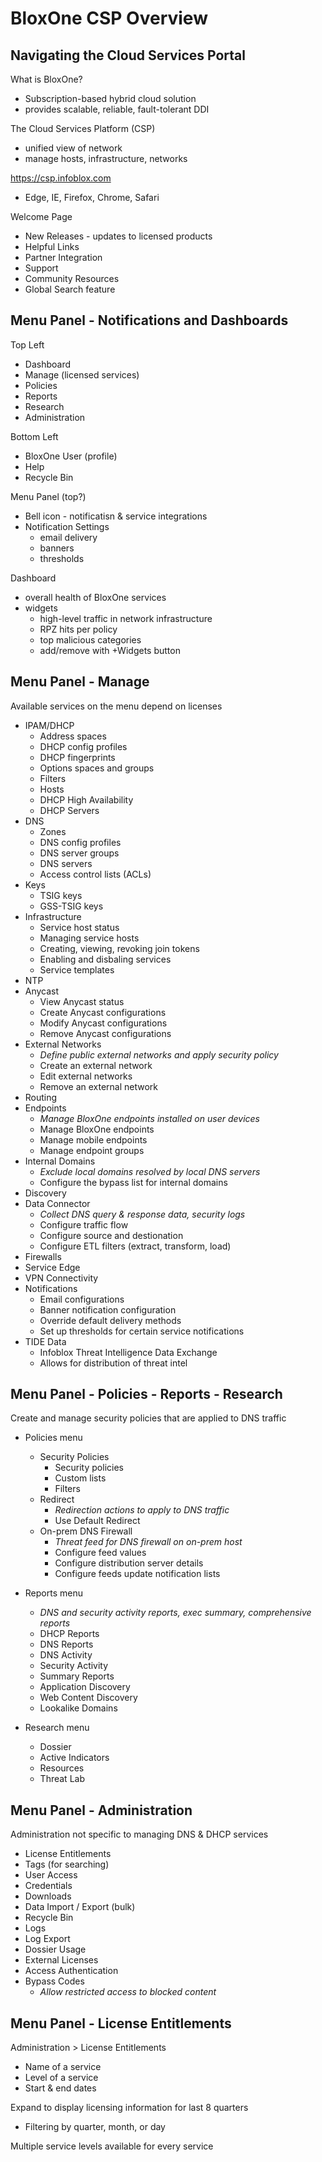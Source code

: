 # BloxOne CSP Overview

## Navigating the Cloud Services Portal

What is BloxOne?
* Subscription-based hybrid cloud solution
* provides scalable, reliable, fault-tolerant DDI

The Cloud Services Platform (CSP)
* unified view of network
* manage hosts, infrastructure, networks

https://csp.infoblox.com
* Edge, IE, Firefox, Chrome, Safari

Welcome Page
* New Releases - updates to licensed products
* Helpful Links
* Partner Integration
* Support
* Community Resources
* Global Search feature


## Menu Panel - Notifications and Dashboards

Top Left
* Dashboard
* Manage (licensed services)
* Policies
* Reports
* Research
* Administration

Bottom Left
* BloxOne User (profile)
* Help
* Recycle Bin

Menu Panel (top?)
* Bell icon - notificatisn & service integrations
* Notification Settings
  * email delivery
  * banners
  * thresholds

Dashboard
* overall health of BloxOne services
* widgets
    * high-level traffic in network infrastructure
    * RPZ hits per policy
    * top malicious categories
    * add/remove with +Widgets button


## Menu Panel - Manage

Available services on the menu depend on licenses
* IPAM/DHCP
    * Address spaces
    * DHCP config profiles
    * DHCP fingerprints
    * Options spaces and groups
    * Filters
    * Hosts
    * DHCP High Availability
    * DHCP Servers
* DNS
    * Zones
    * DNS config profiles
    * DNS server groups
    * DNS servers
    * Access control lists (ACLs)
* Keys
    * TSIG keys
    * GSS-TSIG keys
* Infrastructure
    * Service host status
    * Managing service hosts
    * Creating, viewing, revoking join tokens
    * Enabling and disbaling services
    * Service templates
* NTP
* Anycast
    * View Anycast status
    * Create Anycast configurations
    * Modify Anycast configurations
    * Remove Anycast configurations
* External Networks
    * _Define public external networks and apply security policy_
    * Create an external network
    * Edit external networks
    * Remove an external network
* Routing
* Endpoints
    * _Manage BloxOne endpoints installed on user devices_
    * Manage BloxOne endpoints
    * Manage mobile endpoints
    * Manage endpoint groups
* Internal Domains
    * _Exclude local domains resolved by local DNS servers_
    * Configure the bypass list for internal domains
* Discovery
* Data Connector
    * _Collect DNS query & response data, security logs_
    * Configure traffic flow
    * Configure source and destionation
    * Configure ETL filters (extract, transform, load)
* Firewalls
* Service Edge
* VPN Connectivity
* Notifications
    * Email configurations
    * Banner notification configuration
    * Override default delivery methods
    * Set up thresholds for certain service notifications
* TIDE Data
    * Infoblox Threat Intelligence Data Exchange
    * Allows for distribution of threat intel


## Menu Panel - Policies - Reports - Research

Create and manage security policies that are applied to DNS traffic

* Policies menu
    * Security Policies
        * Security policies
        * Custom lists
        * Filters
    * Redirect
        * _Redirection actions to apply to DNS traffic_
        * Use Default Redirect
    * On-prem DNS Firewall
        * _Threat feed for DNS firewall on on-prem host_
        * Configure feed values
        * Configure distribution server details
        * Configure feeds update notification lists

* Reports menu
    * _DNS and security activity reports, exec summary, comprehensive reports_
    * DHCP Reports
    * DNS Reports
    * DNS Activity
    * Security Activity
    * Summary Reports
    * Application Discovery
    * Web Content Discovery
    * Lookalike Domains

* Research menu
    * Dossier
    * Active Indicators
    * Resources
    * Threat Lab


## Menu Panel - Administration

Administration not specific to managing DNS & DHCP services

* License Entitlements
* Tags (for searching)
* User Access
* Credentials
* Downloads
* Data Import / Export (bulk)
* Recycle Bin
* Logs
* Log Export
* Dossier Usage
* External Licenses
* Access Authentication
* Bypass Codes
    * _Allow restricted access to blocked content_


## Menu Panel - License Entitlements

Administration > License Entitlements

* Name of a service
* Level of a service
* Start & end dates

Expand to display licensing information for last 8 quarters
* Filtering by quarter, month, or day

Multiple service levels available for every service
